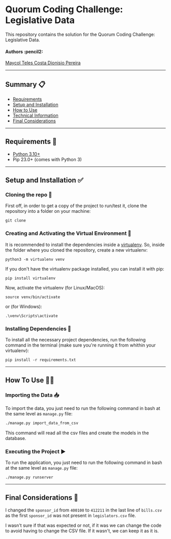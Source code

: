 # Quorum Coding Challenge: Legislative Data

This repository contains the solution for the Quorum Coding Challenge: Legislative Data.

<h4 align="left"> 
	Authors :pencil2:
</h4>

<p align="left">
 <a href="https://github.com/maycolteles">Maycol Teles Costa Dionisio Pereira</a> 
</p>

*********************

## Summary :clipboard:

* [Requirements](#requirements)
* [Setup and Installation](#setup-installation)
* [How to Use](#how-to-use)
* [Technical Information](#technical-information)
* [Final Considerations](#final-considerations)

*********************

##  Requirements :pencil: <a name="requirements"></a>

* [Python 3.10+](https://www.python.org/)
* Pip 23.0+ (comes with Python 3)

*********************

##  Setup and Installation :white_check_mark: <a name="setup-installation"></a>

### Cloning the repo :file_folder:
First off, in order to get a copy of the project to run/test it, clone the repository into a folder on your machine:

```
git clone 
```


### Creating and Activating the Virtual Environment :open_file_folder:
It is recommended to install the dependencies inside a [virtualenv](https://docs.python.org/3/tutorial/venv.html). So, inside the folder where you cloned the repository, create a new virtualenv:

```
python3 -m virtualenv venv
```

If you don't have the virtualenv package installed, you can install it with pip:

```
pip install virtualenv
```
    
Now, activate the virtualenv (for Linux/MacOS):

```
source venv/bin/activate
```

or (for Windows):

```
.\venv\Scripts\activate
```

### Installing Dependencies :wrench:
To install all the necessary project dependencies, run the following command in the terminal (make sure you're running it from whithin your virtualenv):

```
pip install -r requirements.txt
```

*********************

## How To Use :man_technologist: <a name="how-to-use"></a>

### Importing the Data :inbox_tray:
To import the data, you just need to run the following command in bash at the same level as `manage.py` file:

```bash
./manage.py import_data_from_csv
```

This command will read all the csv files and create the models in the database.

### Executing the Project :arrow_forward:
To run the application, you just need to run the following command in bash at the same level as `manage.py` file:

```
./manage.py runserver
```

*********************

## Final Considerations :pushpin: <a name="final-considerations"></a>

I changed the `sponsor_id` from `400100` to `412211` in the last line of `bills.csv` as the first `sponsor_id` was not present in `legislators.csv` file.

I wasn't sure if that was expected or not, if it was we can change the code to avoid having to change the CSV file. If it wasn't, we can keep it as it is.